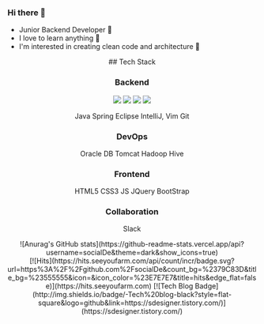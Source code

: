 ### Hi there 👋
   * Junior Backend Developer 🌱 
   * I love to learn anything 📖
   * I'm interested in creating clean code and architecture 🤔 

<div align=center>
## Tech Stack

### Backend

<img src="https://img.shields.io/badge/Java-007396?style=flat&logo=Java&logoColor=white"/> <img src="https://img.shields.io/badge/Spring-6db33f?style=flat&logo=Spring&logoColor=white"/> <img src="https://img.shields.io/badge/Eclipse%20IDE-2c2255?style=flat&logo=Eclipse%20IDE&logoColor=white"/> <img src="https://img.shields.io/badge/Git-f05032?style=flat&logo=Git&logoColor=white"/>

Java
Spring
Eclipse IntelliJ, Vim
Git
### DevOps
Oracle DB
Tomcat
Hadoop Hive
### Frontend
HTML5 CSS3 JS 
JQuery
BootStrap
### Collaboration
Slack
</div>



<div align=center>
   ![Anurag's GitHub stats](https://github-readme-stats.vercel.app/api?username=socialDe&theme=dark&show_icons=true)
</div>
  
<div align=center>
   [![Hits](https://hits.seeyoufarm.com/api/count/incr/badge.svg?url=https%3A%2F%2Fgithub.com%2FsocialDe&count_bg=%2379C83D&title_bg=%23555555&icon=&icon_color=%23E7E7E7&title=hits&edge_flat=false)](https://hits.seeyoufarm.com) [![Tech Blog Badge](http://img.shields.io/badge/-Tech%20blog-black?style=flat-square&logo=github&link=https://sdesigner.tistory.com/)](https://sdesigner.tistory.com/)
</div>

<!--
**socialDe/SocialDe** is a ✨ _special_ ✨ repository because its `README.md` (this file) appears on your GitHub profile.

Here are some ideas to get you started:

- 🔭 I’m currently working on ...
- 🌱 I’m currently learning ...
- 👯 I’m looking to collaborate on ...
- 🤔 I’m looking for help with ...
- 💬 Ask me about ...
- 📫 How to reach me: ...
- 😄 Pronouns: ...
- ⚡ Fun fact: ...
-->
